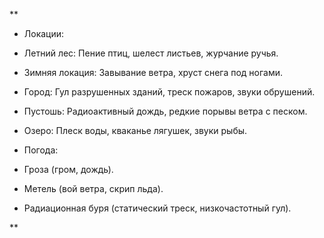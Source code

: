 

**

- Локации:
    

- Летний лес: Пение птиц, шелест листьев, журчание ручья.
    
- Зимняя локация: Завывание ветра, хруст снега под ногами.
    
- Город: Гул разрушенных зданий, треск пожаров, звуки обрушений.
    
- Пустошь: Радиоактивный дождь, редкие порывы ветра с песком.
    
- Озеро: Плеск воды, кваканье лягушек, звуки рыбы.
    

- Погода:
    

- Гроза (гром, дождь).
    
- Метель (вой ветра, скрип льда).
    
- Радиационная буря (статический треск, низкочастотный гул).
    



**